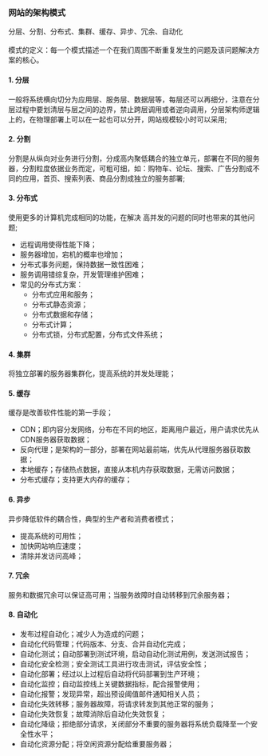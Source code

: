 ### 网站的架构模式
分层、分割、分布式、集群、缓存、异步、冗余、自动化 <br><br>
模式的定义：每一个模式描述一个在我们周围不断重复发生的问题及该问题解决方案的核心。
#### 1. 分层
一般将系统横向切分为应用层、服务层、数据层等，每层还可以再细分，注意在分层过程中要划清层与层之间的边界，禁止跨层调用或者逆向调用，分层架构师逻辑上的，在物理部署上可以在一起也可以分开，网站规模较小时可以采用;
#### 2. 分割
分割是从纵向对业务进行分割，分成高内聚低耦合的独立单元，部署在不同的服务器，分割粒度依据业务而定，可粗可细，如：购物车、论坛、搜索、广告分割成不同的应用，首页、搜索列表、商品分割成独立的服务部署;
#### 3. 分布式
使用更多的计算机完成相同的功能，在解决 高并发的问题的同时也带来的其他问题;
- 远程调用使得性能下降；
- 服务器增加，宕机的概率也增加；
- 分布式事务问题，保持数据一致性困难；
- 服务调用错综复杂，开发管理维护困难；
- 常见的分布式方案：
    - 分布式应用和服务；
    - 分布式静态资源；
    - 分布式数据和存储；
    - 分布式计算；
    - 分布式锁，分布式配置，分布式文件系统；
#### 4. 集群
将独立部署的服务器集群化，提高系统的并发处理能；
#### 5. 缓存
缓存是改善软件性能的第一手段；
- CDN；即内容分发网络，分布在不同的地区，距离用户最近，用户请求优先从CDN服务器获取数据；
- 反向代理；是架构的一部分，部署在网站最前端，优先从代理服务器获取数据；
- 本地缓存；存储热点数据，直接从本机内存获取数据，无需访问数据；
- 分布式缓存；支持更大内存的缓存；
#### 6. 异步
异步降低软件的耦合性，典型的生产者和消费者模式；
- 提高系统的可用性；
- 加快网站响应速度；
- 清除并发访问高峰；
#### 7. 冗余
服务和数据冗余可以保证高可用；当服务故障时自动转移到冗余服务器；
#### 8. 自动化
- 发布过程自动化；减少人为造成的问题；
- 自动化代码管理；代码版本、分支、合并自动化完成；
- 自动化测试；自动部署到测试环境，启动自动化测试用例，发送测试报告；
- 自动化安全检测；安全测试工具进行攻击测试，评估安全性；
- 自动化部署；经过以上过程后自动将代码部署到生产环境；
- 自动化监控；自动监控线上关键数据指标，配合报警使用；
- 自动化报警；发现异常，超出预设阈值邮件通知相关人员；
- 自动化失效转移；服务器故障，将请求转发到其他正常的服务；
- 自动化失效恢复；故障消除后自动化失效恢复；
- 自动化降级；拒绝部分请求，关闭部分不重要的服务器将系统负载降至一个安全性水平；
- 自动化资源分配；将空闲资源分配给重要服务器；